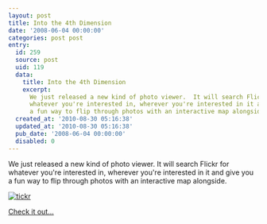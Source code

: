 ```yaml
---
layout: post
title: Into the 4th Dimension
date: '2008-06-04 00:00:00'
categories: post post
entry:
  id: 259
  source: post
  uid: 119
  data:
    title: Into the 4th Dimension
    excerpt:
      We just released a new kind of photo viewer.  It will search Flickr for
      whatever you're interested in, wherever you're interested in it and give you
      a fun way to flip through photos with an interactive map alongside.
  created_at: '2010-08-30 05:16:38'
  updated_at: '2010-08-30 05:16:38'
  pub_date: '2008-06-04 00:00:00'
  disabled: 0
---
```


We just released a new kind of photo viewer. It will search Flickr for whatever you're interested in, wherever you're interested in it and give you a fun way to flip through photos with an interactive map alongside.

<a href="http://www.dipity.com/mashups/tickr/"><img src="http://furyandfrost.com/fandf/tickr.jpg" alt="tickr"></a>

<a href="http://www.dipity.com/mashups/tickr/">Check it out...</a>
